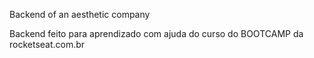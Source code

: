 
Backend of an aesthetic company

Backend feito para aprendizado com ajuda do curso do BOOTCAMP da rocketseat.com.br



